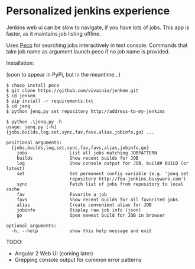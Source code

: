 # Personalized jenkins experience

Jenkins web ui can be slow to navigate, if you have lots of jobs. This app is faster, as it
maintains job listing offline.

Uses [Peco](https://github.com/peco/peco) for searching jobs interactively in text console.
Commands that take job name as argument launch peco if no job name is provided.

Installation:

(soon to appear in PyPi, but in the meantime...)
```
$ choco install peco
$ git clone https://github.com/vivainio/jenkem.git
$ cd jenkem
$ pip install -r requirements.txt
$ cd jenq
$ python jenq.py set repository http://address-to-my-jenkins

$ python .\jenq.py -h
usage: jenq.py [-h] {jobs,builds,log,set,sync,fav,favs,alias,jobinfo,go} ...

positional arguments:
  {jobs,builds,log,set,sync,fav,favs,alias,jobinfo,go}
    jobs                List all jobs matching JOBPATTERN
    builds              Show recent builds for JOB
    log                 Show console output for JOB, build# BUILD (or latest)
    set                 Set permanent config variable (e.g. 'jenq set
                        repository http://foo-jenkins.busyware.com')
    sync                Fetch list of jobs from repository to local cache
    fav                 Favorite a job
    favs                Show recent builds for all favorited jobs
    alias               Create convenient alias for JOB
    jobinfo             Display raw job info (json)
    go                  Open newest build for JOB in browser

optional arguments:
  -h, --help            show this help message and exit
```

TODO:

- Angular 2 Web UI (coming later)
- Grepping console output for common error patterns
